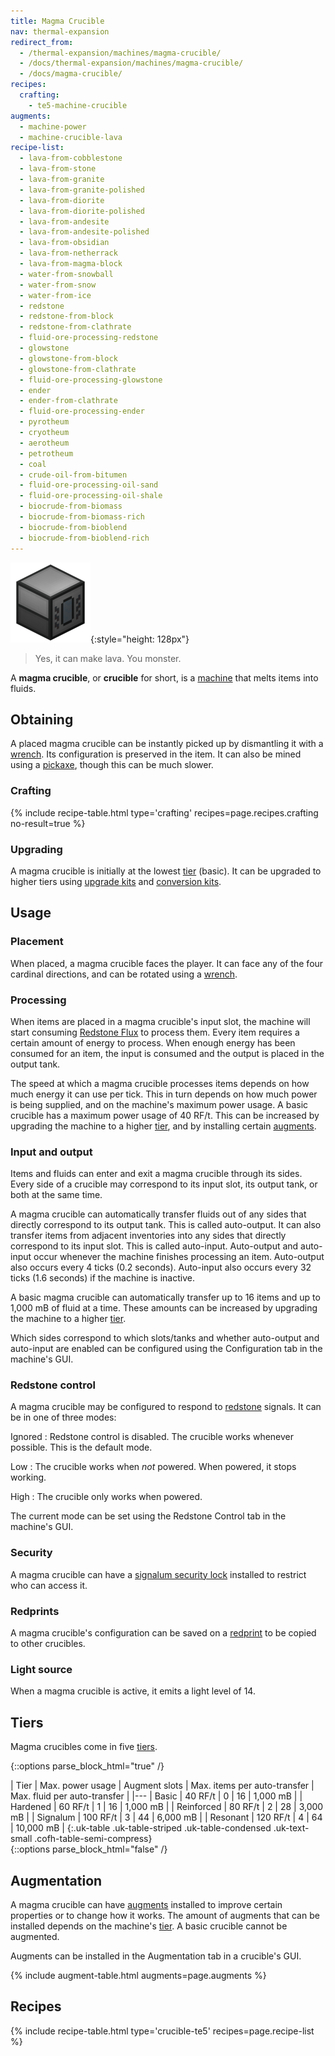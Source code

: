```yaml
---
title: Magma Crucible
nav: thermal-expansion
redirect_from:
  - /thermal-expansion/machines/magma-crucible/
  - /docs/thermal-expansion/machines/magma-crucible/
  - /docs/magma-crucible/
recipes:
  crafting:
    - te5-machine-crucible
augments:
  - machine-power
  - machine-crucible-lava
recipe-list:
  - lava-from-cobblestone
  - lava-from-stone
  - lava-from-granite
  - lava-from-granite-polished
  - lava-from-diorite
  - lava-from-diorite-polished
  - lava-from-andesite
  - lava-from-andesite-polished
  - lava-from-obsidian
  - lava-from-netherrack
  - lava-from-magma-block
  - water-from-snowball
  - water-from-snow
  - water-from-ice
  - redstone
  - redstone-from-block
  - redstone-from-clathrate
  - fluid-ore-processing-redstone
  - glowstone
  - glowstone-from-block
  - glowstone-from-clathrate
  - fluid-ore-processing-glowstone
  - ender
  - ender-from-clathrate
  - fluid-ore-processing-ender
  - pyrotheum
  - cryotheum
  - aerotheum
  - petrotheum
  - coal
  - crude-oil-from-bitumen
  - fluid-ore-processing-oil-sand
  - fluid-ore-processing-oil-shale
  - biocrude-from-biomass
  - biocrude-from-biomass-rich
  - biocrude-from-bioblend
  - biocrude-from-bioblend-rich
---
```


![Magma crucible](/assets/images/thermal-expansion/magma-crucible.png){:style="height: 128px"}

> Yes, it can make lava. You monster.


A **magma crucible**, or **crucible** for short, is a [machine](/docs/thermal-expansion/machines/)
that melts items into fluids.


Obtaining
---------

A placed magma crucible can be instantly picked up by dismantling it with a
[wrench](/docs/wrenches/). Its configuration is preserved in the item. It can
also be mined using a [pickaxe](https://minecraft.gamepedia.com/Pickaxe), though
this can be much slower.

### Crafting
{% include recipe-table.html type='crafting' recipes=page.recipes.crafting no-result=true %}

### Upgrading
A magma crucible is initially at the lowest [tier](#tiers) (basic). It can be
upgraded to higher tiers using [upgrade kits](/docs/thermal-foundation/upgrade-kits/) and
[conversion kits](/docs/thermal-foundation/conversion-kits/).


Usage
-----

### Placement
When placed, a magma crucible faces the player. It can face any of the four
cardinal directions, and can be rotated using a [wrench](/docs/wrenches/).

### Processing
When items are placed in a magma crucible's input slot, the machine will start
consuming [Redstone Flux](/docs/redstone-flux/) to process them. Every item
requires a certain amount of energy to process. When enough energy has been
consumed for an item, the input is consumed and the output is placed in the
output tank.

The speed at which a magma crucible processes items depends on how much energy
it can use per tick. This in turn depends on how much power is being supplied,
and on the machine's maximum power usage. A basic crucible has a maximum power
usage of 40 RF/t. This can be increased by upgrading the machine to a higher
[tier](#tiers), and by installing certain [augments](#augmentation).

### Input and output
Items and fluids can enter and exit a magma crucible through its sides. Every
side of a crucible may correspond to its input slot, its output tank, or both at
the same time.

A magma crucible can automatically transfer fluids out of any sides that
directly correspond to its output tank. This is called auto-output. It can also
transfer items from adjacent inventories into any sides that directly correspond
to its input slot. This is called auto-input. Auto-output and auto-input occur
whenever the machine finishes processing an item. Auto-output also occurs every
4 ticks (0.2 seconds). Auto-input also occurs every 32 ticks (1.6 seconds) if
the machine is inactive.

A basic magma crucible can automatically transfer up to 16 items and up to 1,000
mB of fluid at a time. These amounts can be increased by upgrading the machine
to a higher [tier](#tiers).

Which sides correspond to which slots/tanks and whether auto-output and
auto-input are enabled can be configured using the Configuration tab in the
machine's GUI.

### Redstone control
A magma crucible may be configured to respond to
[redstone](https://minecraft.gamepedia.com/Redstone) signals. It can be in one
of three modes:

Ignored
: Redstone control is disabled. The crucible works whenever possible. This is
the default mode.

Low
: The crucible works when *not* powered. When powered, it stops working.

High
: The crucible only works when powered.

The current mode can be set using the Redstone Control tab in the machine's GUI.

### Security
A magma crucible can have a [signalum security
lock](/docs/thermal-foundation/signalum-security-lock/) installed to restrict who can access it.

### Redprints
A magma crucible's configuration can be saved on a [redprint](/docs/thermal-foundation/redprint/)
to be copied to other crucibles.

### Light source
When a magma crucible is active, it emits a light level of 14.


Tiers
-----

Magma crucibles come in five [tiers](/docs/thermal-foundation/tiers/).

{::options parse_block_html="true" /}
<div class="uk-overflow-container">
| Tier | Max. power usage | Augment slots | Max. items per auto-transfer | Max. fluid per auto-transfer |
|---
| Basic | 40 RF/t | 0 | 16 | 1,000 mB |
| Hardened | 60 RF/t | 1 | 16 | 1,000 mB |
| Reinforced | 80 RF/t | 2 | 28 | 3,000 mB |
| Signalum | 100 RF/t | 3 | 44 | 6,000 mB |
| Resonant | 120 RF/t | 4 | 64 | 10,000 mB |
{:.uk-table .uk-table-striped .uk-table-condensed .uk-text-small .cofh-table-semi-compress}
</div>
{::options parse_block_html="false" /}


Augmentation
------------

A magma crucible can have [augments](/docs/thermal-expansion/augments/) installed to improve
certain properties or to change how it works. The amount of augments that can be
installed depends on the machine's [tier](#tiers). A basic crucible cannot be
augmented.

Augments can be installed in the Augmentation tab in a crucible's GUI.

{% include augment-table.html augments=page.augments %}


Recipes
-------

{% include recipe-table.html type='crucible-te5' recipes=page.recipe-list %}

